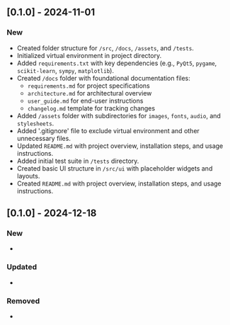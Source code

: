 ## [0.1.0] - 2024-11-01

### New
- Created folder structure for `/src`, `/docs`, `/assets`, and `/tests`.
- Initialized virtual environment in project directory.
- Added `requirements.txt` with key dependencies (e.g., `PyQt5`, `pygame`, `scikit-learn`, `sympy`, `matplotlib`).
- Created `/docs` folder with foundational documentation files:
  - `requirements.md` for project specifications
  - `architecture.md` for architectural overview
  - `user_guide.md` for end-user instructions
  - `changelog.md` template for tracking changes
- Added `/assets` folder with subdirectories for `images`, `fonts`, `audio`, and `stylesheets`.
- Added '.gitignore' file to exclude virtual environment and other unnecessary files.
- Updated `README.md` with project overview, installation steps, and usage instructions.
- Added initial test suite in `/tests` directory.
- Created basic UI structure in `/src/ui` with placeholder widgets and layouts.
- Created `README.md` with project overview, installation steps, and usage instructions.

## [0.1.0] - 2024-12-18

### New
- 

### Updated
- 

### Removed
- 